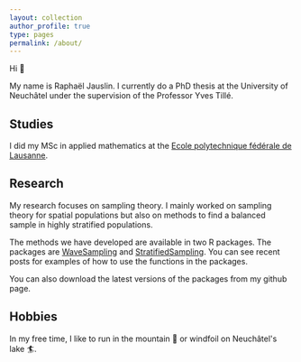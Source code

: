 ```yaml
---
layout: collection
author_profile: true
type: pages
permalink: /about/
---
```


Hi :wave:

My name is Raphaël Jauslin.  I currently do a PhD thesis at the University of Neuchâtel under the supervision of the Professor Yves Tillé.

## Studies

I did my MSc in applied mathematics at the [Ecole polytechnique fédérale de Lausanne]( https://www.epfl.ch/education/master/programs/applied-mathematics/). 

## Research

My research focuses on sampling theory. I mainly worked on sampling theory for spatial populations but also on methods to find a balanced sample in highly stratified populations.

The methods we have developed are available in two R packages. The packages are [WaveSampling](https://cran.r-project.org/web/packages/WaveSampling/) and [StratifiedSampling](https://cran.r-project.org/web/packages/StratifiedSampling/). You can see recent posts for examples of how to use the functions in the packages.

<!-- * [Wave]({% post_url 2021-10-19-wave %}) -->

You can also download the latest versions of the packages from my github page.

## Hobbies

In my free time, I like to run in the mountain :mount_fuji: or windfoil on Neuchâtel's lake :surfer:.

